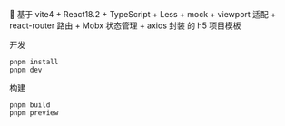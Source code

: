 🎉 基于 vite4 + React18.2 + TypeScript + Less + mock + viewport 适配 + react-router 路由 + Mobx 状态管理 + axios 封装 的 h5 项目模板

开发

```
pnpm install
pnpm dev
```

构建

```
pnpm build
pnpm preview
```
